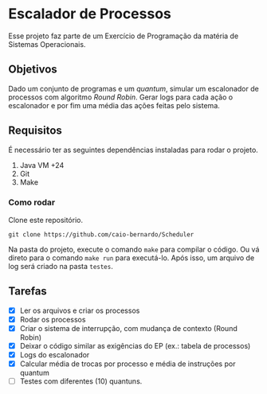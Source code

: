 # Escalador de Processos

Esse projeto faz parte de um Exercício de Programação da matéria de Sistemas Operacionais.

## Objetivos

Dado um conjunto de programas e um _quantum_, simular um escalonador de processos com algoritmo _Round Robin_. Gerar logs para cada ação o escalonador e por fim uma média das ações feitas pelo sistema.

## Requisitos
É necessário ter as seguintes dependências instaladas para rodar o projeto.
1. Java VM +24
2. Git
3. Make

### Como rodar

Clone este repositório.
```shell
git clone https://github.com/caio-bernardo/Scheduler
```

Na pasta do projeto, execute o comando `make` para compilar o código. Ou vá direto para o comando `make run` para executá-lo. Após isso, um arquivo de log será criado na pasta `testes`.

## Tarefas
- [x] Ler os arquivos e criar os processos
- [x] Rodar os processos
- [x] Criar o sistema de interrupção, com mudança de contexto (Round Robin)
- [x] Deixar o código similar as exigências do EP (ex.: tabela de processos)
- [x] Logs do escalonador
- [x] Calcular média de trocas por processo e média de instruções por quantum
- [ ] Testes com diferentes (10) quantuns.
